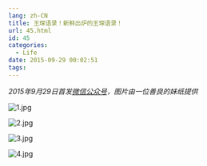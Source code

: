 ```yaml
---
lang: zh-CN
title: 王琛语录！新鲜出炉的王琛语录！
url: 45.html
id: 45
categories:
  - Life
date: 2015-09-29 00:02:51
tags:
---
```


_2015年9月29日首发[微信公众号](https://mp.weixin.qq.com/s?__biz=MzIyMjA1MDA4MQ==&mid=207642554&idx=1&sn=c08a65cdfc118c37fc860aeece18e4bf#rd)，图片由一位善良的妹纸提供_

![1.jpg](//images.weserv.nl/?url=drive.google.com/uc?id=1fpVjMHju0inmanFrbewUmW2cA2bBj_bZ)

![2.jpg](//images.weserv.nl/?url=drive.google.com/uc?id=1uw9Whtu5ajuP5aOK4B0N1ADGpkeq2GxB)

![3.jpg](//images.weserv.nl/?url=drive.google.com/uc?id=1rwClFPaaKEeosYLUkwglBaBisujbPTzA)

![4.jpg](//images.weserv.nl/?url=drive.google.com/uc?id=184TXRPWq0QOuGZ2iwzOgxlTpStL7QD_L)

